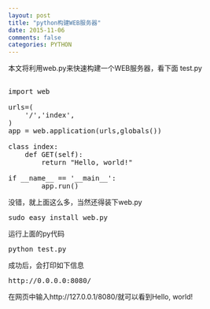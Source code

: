 ```yaml
---
layout: post
title: "python构建WEB服务器"
date: 2015-11-06
comments: false
categories: PYTHON
---
```

本文将利用web.py来快速构建一个WEB服务器，看下面
test.py
<pre>

import web
 
urls=(
    '/','index',
)
app = web.application(urls,globals())

class index:
    def GET(self):
        return "Hello, world!"

if __name__ == '__main__':
        app.run()
</pre>
没错，就上面这么多，当然还得装下web.py

<pre>
sudo easy_install web.py
</pre>

运行上面的py代码
<pre>
python test.py
</pre>

成功后，会打印如下信息
<pre>
http://0.0.0.0:8080/
</pre>

在网页中输入http://127.0.0.1/8080/就可以看到Hello, world!
